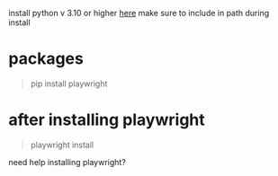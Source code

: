 install python v 3.10 or higher [here](https://www.python.org/downloads/)
make sure to include in path during install

# packages
> pip install playwright
# after installing playwright
> playwright install

need help installing playwright?
